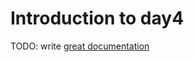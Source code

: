# Introduction to day4

TODO: write [great documentation](https://jacobian.org/writing/what-to-write/)
